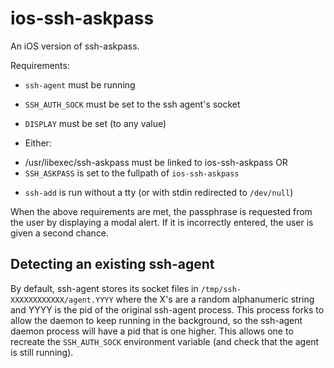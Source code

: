 ios-ssh-askpass
===============

An iOS version of ssh-askpass.

Requirements:

  * `ssh-agent` must be running
  * `SSH_AUTH_SOCK` must be set to the ssh agent's socket
  * `DISPLAY` must be set (to any value)

  * Either:

   - /usr/libexec/ssh-askpass must be linked to ios-ssh-askpass OR
   - `SSH_ASKPASS` is set to the fullpath of `ios-ssh-askpass`

  * `ssh-add` is run without a tty (or with stdin redirected to `/dev/null`)

When the above requirements are met, the passphrase is requested from the user by displaying a modal alert. If it is incorrectly entered, the user is given a second chance.

Detecting an existing ssh-agent
-------------------------------

By default, ssh-agent stores its socket files in `/tmp/ssh-XXXXXXXXXXXX/agent.YYYY` where the X's are a random alphanumeric string and YYYY is the pid of the original ssh-agent process. This process forks to allow the daemon to keep running in the background, so the ssh-agent daemon process will have a pid that is one higher. This allows one to recreate the `SSH_AUTH_SOCK` environment variable (and check that the agent is still running).
